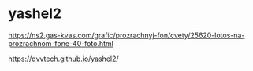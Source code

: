 # yashel2

https://ns2.gas-kvas.com/grafic/prozrachnyj-fon/cvety/25620-lotos-na-prozrachnom-fone-40-foto.html

https://dvvtech.github.io/yashel2/
